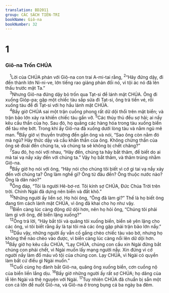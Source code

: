 ```yaml
---
translation: BD2011
group: CÁC SÁCH TIÊN-TRI
bookName: Giô-na 
bookNumber: 32
---
```


<div class="title"><h1>1</h1><h3>Giô-na Trốn CHÚA</h3></div>
<span class="verse gion_1_1"> <sup>1</sup>Lời của CHÚA phán với Giô-na con trai A-mi-tai rằng, </span>
<span class="verse gion_1_2"><sup>2</sup>“Hãy đứng dậy, đi đến thành lớn Ni-ni-ve, lớn tiếng rao giảng phản đối nó, vì tội ác nó đã lên thấu trước mặt Ta.”<br/></span>
<span class="verse gion_1_3"> <sup>3</sup>Nhưng Giô-na đứng dậy bỏ trốn qua Tạt-si để lánh mặt CHÚA. Ông đi xuống Gióp-pa; gặp một chiếc tàu sắp sửa đi Tạt-si, ông trả tiền vé, rồi xuống tàu để đi Tạt-si với họ hầu lánh mặt CHÚA.<br/></span>
<span class="verse gion_1_4"> <sup>4</sup>Bấy giờ CHÚA sai một trận cuồng phong rất dữ dội thổi trên mặt biển; và trận bão lớn xảy ra khiến chiếc tàu gần vỡ. </span>
<span class="verse gion_1_5"><sup>5</sup>Các thủy thủ đều sợ hãi; ai nấy kêu cầu thần của họ. Sau đó, họ quăng các hàng hóa trong tàu xuống biển để tàu nhẹ bớt. Trong khi ấy Giô-na đã xuống dưới lòng tàu và nằm ngủ mê man. </span>
<span class="verse gion_1_6"><sup>6</sup>Bấy giờ vị thuyền trưởng đến gần ông và nói, “Sao ông còn nằm đó mà ngủ? Hãy thức dậy và cầu khẩn thần của ông. Không chừng thần của ông sẽ đoái đến chúng ta, và chúng ta sẽ không bị chết chăng?”<br/></span>
<span class="verse gion_1_7"> <sup>7</sup>Sau đó, họ nói với nhau, “Hãy đến, chúng ta hãy bắt thăm, để biết do ai mà tai vạ nầy xảy đến với chúng ta.” Vậy họ bắt thăm, và thăm trúng nhằm Giô-na.<br/></span>
<span class="verse gion_1_8"> <sup>8</sup>Bấy giờ họ nói với ông, “Hãy nói cho chúng tôi biết vì cớ gì tai vạ nầy xảy đến với chúng ta? Ông làm nghề gì? Ông từ đâu đến? Ông thuộc nước nào? Ông là dân nào?”<br/></span>
<span class="verse gion_1_9"> <sup>9</sup>Ông đáp, “Tôi là người Hê-bơ-rơ. Tôi kính sợ CHÚA, Ðức Chúa Trời trên trời. Chính Ngài đã dựng nên biển và đất khô.”<br/></span>
<span class="verse gion_1_10"> <sup>10</sup>Những người ấy liền sợ. Họ hỏi ông, “Ông đã làm gì?” Thế là họ biết ông đang tìm cách lánh mặt CHÚA, vì ông đã khai cho họ như vậy.<br/></span>
<span class="verse gion_1_11"> <sup>11</sup>Biển càng lúc càng động dữ dội hơn, nên họ hỏi ông, “Chúng tôi phải làm gì với ông, để biển lặng xuống?”<br/></span>
<span class="verse gion_1_12"> <sup>12</sup>Ông trả lời, “Hãy bắt tôi và quăng tôi xuống biển, biển sẽ yên lặng cho các ông, vì tôi biết rằng ấy là tại tôi mà các ông gặp phải trận bão lớn nầy.”<br/></span>
<span class="verse gion_1_13"> <sup>13</sup>Dầu vậy, những người ấy vẫn cố gắng chèo chiếc tàu vào bờ, nhưng họ không thể nào chèo vào được, vì biển càng lúc càng nổi lên dữ dội hơn. </span>
<span class="verse gion_1_14"><sup>14</sup>Bấy giờ họ kêu cầu CHÚA, “Lạy CHÚA, chúng con cầu xin Ngài đừng bắt chúng con phải chết, vì Ngài muốn lấy mạng người nầy. Xin đừng vì cớ người nầy làm đổ máu vô tội của chúng con. Lạy CHÚA, vì Ngài có quyền làm bất cứ điều gì Ngài muốn.”<br/></span>
<span class="verse gion_1_15"> <sup>15</sup>Cuối cùng họ đành bắt Giô-na, quăng ông xuống biển, cơn cuồng nộ của biển liền lắng dịu. </span>
<span class="verse gion_1_16"><sup>16</sup>Bấy giờ những người ấy rất sợ CHÚA; họ dâng của lễ lên Ngài và thệ nguyện với Ngài. </span>
<span class="verse gion_1_17"><sup>17</sup>Tuy nhiên CHÚA đã chuẩn bị sẵn một con cá lớn để nuốt Giô-na, và Giô-na ở trong bụng cá ba ngày ba đêm.<br/></span>
